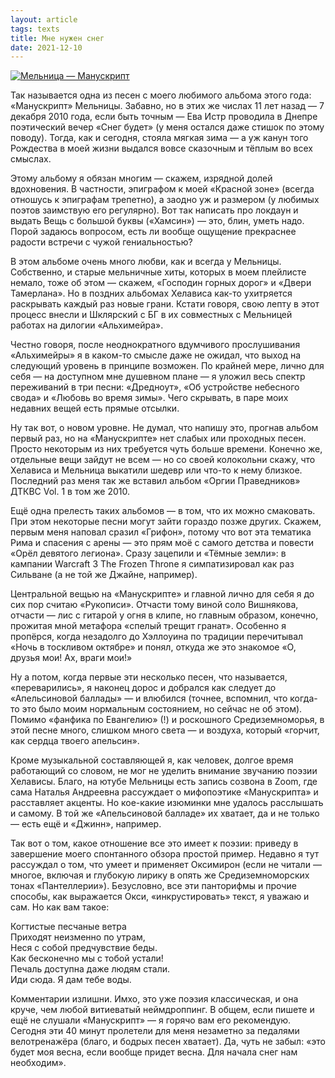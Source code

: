 ```yaml
---
layout: article
tags: texts
title: Мне нужен снег
date: 2021-12-10
---
```


[![Мельница — Манускрипт](https://img.youtube.com/vi/y-aQjLhwCfM/maxresdefault.jpg)](https://www.youtube.com/watch?v=-y-aQjLhwCfM)

Так называется одна из песен с моего любимого альбома этого года: «Манускрипт» Мельницы. Забавно, но в этих же числах 11 лет назад — 7 декабря 2010 года, если быть точным — Ева Истр проводила в Днепре поэтический вечер «Снег будет» (у меня остался даже стишок по этому поводу). Тогда, как и сегодня, стояла мягкая зима — а уж канун того Рождества в моей жизни выдался вовсе сказочным и тёплым во всех смыслах.

Этому альбому я обязан многим — скажем, изрядной долей вдохновения. В частности, эпиграфом к моей «Красной зоне» (всегда отношусь к эпиграфам трепетно), а заодно уж и размером (у любимых поэтов заимствую его регулярно). Вот так написать про локдаун и выдать Вещь с большой буквы («Хамсин») — это, блин, уметь надо. Порой задаюсь вопросом, есть ли вообще ощущение прекраснее радости встречи с чужой гениальностью?

В этом альбоме очень много любви, как и всегда у Мельницы. Собственно, и старые мельничные хиты, которых в моем плейлисте немало, тоже об этом — скажем, «Господин горных дорог» и «Двери Тамерлана». Но в поздних альбомах Хелависа как-то ухитряется раскрывать каждый раз новые грани. Кстати говоря, свою лепту в этот процесс внесли и Шклярский с БГ в их совместных с Мельницей работах на дилогии «Альхимейра».

Честно говоря, после неоднократного вдумчивого прослушивания «Альхимейры» я в каком-то смысле даже не ожидал, что выход на следующий уровень в принципе возможен. По крайней мере, лично для себя — на доступном мне душевном плане — я уложил весь спектр переживаний в три песни: «Дредноут», «Об устройстве небесного свода» и «Любовь во время зимы». Чего скрывать, в паре моих недавних вещей есть прямые отсылки.

Ну так вот, о новом уровне. Не думал, что напишу это, прогнав альбом первый раз, но на «Манускрипте» нет слабых или проходных песен. Просто некоторым из них требуется чуть больше времени. Конечно же, отдельные вещи зайдут не всем — но со своей колокольни скажу, что Хелависа и Мельница выкатили шедевр или что-то к нему близкое. Последний раз меня так же вставил альбом «Оргии Праведников» ДТКВС Vol. 1 в том же 2010.

Ещё одна прелесть таких альбомов — в том, что их можно смаковать. При этом некоторые песни могут зайти гораздо позже других. Скажем, первым меня наповал сразил «Грифон», потому что вот эта тематика Рима и спасения с арены — это прям моё c самого детства и повести «Орёл девятого легиона». Сразу зацепили и «Тёмные земли»: в кампании Warcraft 3 The Frozen Throne я симпатизировал как раз Сильване (а не той же Джайне, например).

Центральной вещью на «Манускрипте» и главной лично для себя я до сих пор считаю «Рукописи». Отчасти тому виной соло Вишнякова, отчасти — лис с гитарой у огня в клипе, но главным образом, конечно, прожитая мной метафора «спелый трещит гранат». Особенно я пропёрся, когда незадолго до Хэллоуина по традиции перечитывал «Ночь в тоскливом октябре» и понял, откуда же это знакомое «О, друзья мои! Ах, враги мои!»

Ну а потом, когда первые эти несколько песен, что называется, «переварились», я наконец дорос и добрался как следует до «Апельсиновой баллады» — и влюбился (точнее, вспомнил, что когда-то это было моим нормальным состоянием, но сейчас не об этом). Помимо «фанфика по Евангелию» (!) и роскошного Средиземноморья, в этой песне много, слишком много света — и воздуха, который «горчит, как сердца твоего апельсин».

Кроме музыкальной составляющей я, как человек, долгое время работающий со словом, не мог не уделить внимание звучанию поэзии Хелависы. Благо, на ютубе Мельницы есть запись созвона в Zoom, где сама Наталья Андреевна рассуждает о мифопоэтике «Манускрипта» и расставляет акценты. Но кое-какие изюминки мне удалось расслышать и самому. В той же «Апельсиновой балладе» их хватает, да и не только — есть ещё и «Джинн», например.

Так вот о том, какое отношение все это имеет к поэзии: приведу в завершение моего спонтанного обзора простой пример. Недавно я тут рассуждал о том, что умеет и применяет Оксимирон (если не читали — многое, включая и глубокую лирику в опять же Средиземноморских тонах «Пантеллерии»). Безусловно, все эти панторифмы и прочие способы, как выражается Окси, «инкрустировать» текст, я уважаю и сам. Но как вам такое:

Когтистые песчаные ветра<br>
Приходят неизменно по утрам,<br>
Неся с собой предчувствие беды.<br>
Как бесконечно мы с тобой устали!<br>
Печаль доступна даже людям стали.<br>
Иди сюда. Я дам тебе воды.

Комментарии излишни. Имхо, это уже поэзия классическая, и она круче, чем любой витиеватый неймдроппинг. В общем, если пишете и ещё не слушали «Манускрипт» — я горячо вам его рекомендую. Сегодня эти 40 минут пролетели для меня незаметно за педалями велотренажёра (благо, и бодрых песен хватает). Да, чуть не забыл: «это будет моя весна, если вообще придет весна. Для начала снег нам необходим».
